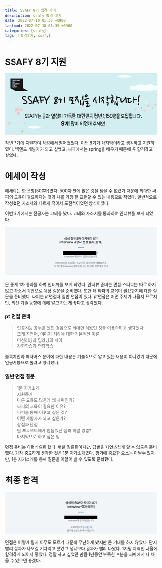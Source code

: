 ```yaml
---
title: SSAFY 8기 합격 후기
description: ssafy 합격 후기
date: 2022-07-10 01:35 +0900
lastmod: 2022-07-10 01:35 +0900
categories: [ssafy]
tags: [합격후기, ssafy]
---
```


# SSAFY 8기 지원

![스크린샷 2022-07-10 오전 12.28.58.png](/assets/posting/ssafy/ssafy/pic1.png)

작년 7기에 지원하여 적성에서 떨어졌었다. 이번 8기가 마지막이라고 생각하고 지원하였다. 백엔드 개발자가 되고 싶었고, 싸피에서는 spring을 배우기 때문에 꼭 합격하고 싶었다.

# 에세이 작성

에세이는 한 문항(500자)였다. 500자 안에 많은 것을 담을 수 없었기 때문에 최대한 싸피의 교육이 필요하다는 것과 나를 가장 잘 표현할 수 있는 내용으로 적었다. 일반적으로 작성했던 자소서와 다르게 적어서 도전적이었던 방식이었다.

이번 8기에서는 전공자는 코테를 봤다. 코테와 자소서를 통과하여 인터뷰를 보게 되었다.

![스크린샷 2022-07-10 오전 12.37.28.png](/assets/posting/ssafy/ssafy/pic2.png)

운 좋게 1차 통과를 하여 인터뷰를 보게 되었다. 인터뷰 준비는 면접 스터디는 따로 하지 않고 자소서 기반으로 예상 질문을 준비했다. 또한 왜 싸피의 교육이 필요한지에 대한 질문을 준비했다. 싸피는 pt면접과 일반 면접이 있다. pt면접은 어떤 주제가 나올지 모르지만, 최신 기술 동향에 대해 알고 가는게 좋다고 생각했다.

### pt 면접 준비

> 인공지능 공부를 했던 경험으로 최대한 해봤던 것을 이용하려고 생각했다  
> 크게 자연어, 이미지 처리에 대한 기본적인 이론  
> 머신러닝과 딥러닝의 차이  
> 강화학습과 연합학습

블록체인과 메타버스 분야에 대한 내용은 기술적으로 알고 있는 내용이 아니었기 때문에 인공지능으로 풀려고 생각했다.

### 일반 면접 질문

> 1분 자기소개  
> 지원동기  
> 다른 교육도 많은데 왜 싸피인가?  
> 싸피의 교육이 필요한 이유?  
> 싸피를 통해 이루고 싶은 것?  
> 어떤 개발자가 되고 싶은가?  
> 장점과 단점  
> 팀 프로젝트에서 힘들었던 점과 해결 방법?  
> 마지막으로 하고 싶은 말

면접 준비는 이런식으로 했다. 뻔한 질문들이지만, 답변을 자연스럽게 할 수 있도록 준비했다. 가장 중요하게 생각한 것은 1분 자기소개였다. 평가에 중요한 요소는 아닐수 있지만, 1분 자기소개를 통해 질문을 이끌어 낼 수 있도록 준비했다.

# 최종 합격

![스크린샷 2022-07-10 오전 12.57.27.png](/assets/posting/ssafy/ssafy/pic3.png)

면접은 어떻게 될지 아무도 모르기 때문에 무난하게 봤지만 큰 기대를 하지 않았다. 단지 빨리 결과가 나오길 기다리고 있었고 생각보다 결과가 빨리 나왔다. 1지망 지역인 서울에 합격하게 되어서 좋았다. 정말 하고 싶었던 만큼 1년동안 부족한 부분을 싸피에서 다 채울 수 있으면 좋겠다.
